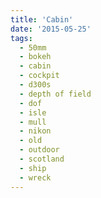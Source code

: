 ```yaml
---
title: 'Cabin'
date: '2015-05-25'
tags:
  - 50mm
  - bokeh
  - cabin
  - cockpit
  - d300s
  - depth of field
  - dof
  - isle
  - mull
  - nikon
  - old
  - outdoor
  - scotland
  - ship
  - wreck
---
```

